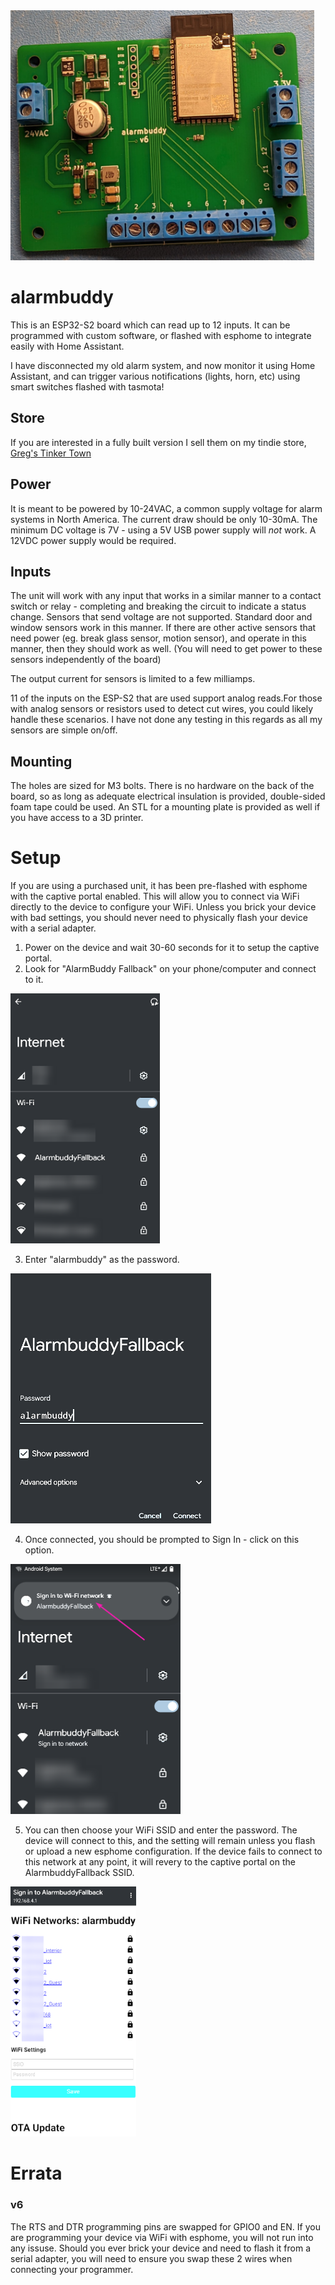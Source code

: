 <img src="https://github.com/gcormier/alarmbuddy/blob/master/docs/v6.jpg?raw=true" height="400px"/> 

# alarmbuddy
This is an ESP32-S2 board which can read up to 12 inputs. It can be programmed with custom software, or flashed with esphome to integrate easily with Home Assistant.

I have disconnected my old alarm system, and now monitor it using Home Assistant, and can trigger various notifications (lights, horn, etc) using smart switches flashed with tasmota!

## Store
If you are interested in a fully built version I sell them on my tindie store, <a href="https://www.tindie.com/products/gcormier/alarmbuddy/">Greg's Tinker Town</a>

## Power
It is meant to be powered by 10-24VAC, a common supply voltage for alarm systems in North America. The current draw should be only 10-30mA. The minimum DC voltage is 7V - using a 5V USB power supply will *not* work. A 12VDC power supply would be required.

## Inputs
The unit will work with any input that works in a similar manner to a contact switch or relay - completing and breaking the circuit to indicate a status change. Sensors that send voltage are not supported. Standard door and window sensors work in this manner. If there are other active sensors that need power (eg. break glass sensor, motion sensor), and operate in this manner, then they should work as well. (You will need to get power to these sensors independently of the board)

The output current for sensors is limited to a few milliamps.

11 of the inputs on the ESP-S2 that are used support analog reads.For those with analog sensors or resistors used to detect cut wires, you could likely handle these scenarios. I have not done any testing in this regards as all my sensors are simple on/off.

## Mounting
The holes are sized for M3 bolts. There is no hardware on the back of the board, so as long as adequate electrical insulation is provided, double-sided foam tape could be used. An STL for a mounting plate is provided as well if you have access to a 3D printer.


# Setup
If you are using a purchased unit, it has been pre-flashed with esphome with the captive portal enabled. This will allow you to connect via WiFi directly to the device to configure your WiFi. Unless you brick your device with bad settings, you should never need to physically flash your device with a serial adapter.

1. Power on the device and wait 30-60 seconds for it to setup the captive portal.
2. Look for "AlarmBuddy Fallback" on your phone/computer and connect to it.
<img src="https://github.com/gcormier/alarmbuddy/blob/master/docs/setup1.png?raw=true" height="400px"/> 

3. Enter "alarmbuddy" as the password.
<img src="https://github.com/gcormier/alarmbuddy/blob/master/docs/setup2.png?raw=true" height="400px"/> 

4. Once connected, you should be prompted to Sign In - click on this option. 
<img src="https://github.com/gcormier/alarmbuddy/blob/master/docs/setup3.png?raw=true" height="400px"/> 

5. You can then choose your WiFi SSID and enter the password. The device will connect to this, and the setting will remain unless you flash or upload a new esphome configuration. If the device fails to connect to this network at any point, it will revery to the captive portal on the AlarmbuddyFallback SSID. 
<img src="https://github.com/gcormier/alarmbuddy/blob/master/docs/setup4.png?raw=true" height="400px"/> 



# Errata
### v6
The RTS and DTR programming pins are swapped for GPIO0 and EN. If you are programming your device via WiFi with esphome, you will not run into any issuse. Should you ever brick your device and need to flash it from a serial adapter, you will need to ensure you swap these 2 wires when connecting your programmer.